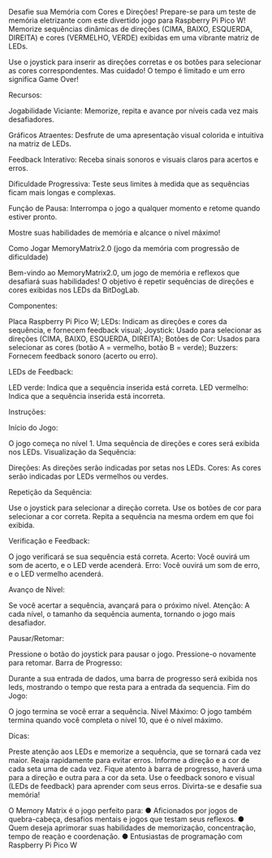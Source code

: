 Desafie sua Memória com Cores e Direções!
Prepare-se para um teste de memória eletrizante com este divertido jogo para Raspberry Pi Pico W! Memorize sequências dinâmicas de direções (CIMA, BAIXO, ESQUERDA, DIREITA) e cores (VERMELHO, VERDE) exibidas em uma vibrante matriz de LEDs.

Use o joystick para inserir as direções corretas e os botões para selecionar as cores correspondentes. Mas cuidado! O tempo é limitado e um erro significa Game Over!

Recursos:

Jogabilidade Viciante: Memorize, repita e avance por níveis cada vez mais desafiadores.

Gráficos Atraentes: Desfrute de uma apresentação visual colorida e intuitiva na matriz de LEDs.

Feedback Interativo: Receba sinais sonoros e visuais claros para acertos e erros.

Dificuldade Progressiva: Teste seus limites à medida que as sequências ficam mais longas e complexas.

Função de Pausa: Interrompa o jogo a qualquer momento e retome quando estiver pronto.

Mostre suas habilidades de memória e alcance o nível máximo!


Como Jogar MemoryMatrix2.0 (jogo da memória com progressão de dificuldade)

Bem-vindo ao MemoryMatrix2.0, um jogo de memória e reflexos que desafiará suas habilidades!
O objetivo é repetir sequências de direções e cores exibidas nos LEDs da BitDogLab.

Componentes:

Placa Raspberry Pi Pico W;
LEDs: Indicam as direções e cores da sequência, e fornecem feedback visual;
Joystick: Usado para selecionar as direções (CIMA, BAIXO, ESQUERDA, DIREITA);
Botões de Cor: Usados para selecionar as cores (botão A = vermelho, botão B = verde);
Buzzers: Fornecem feedback sonoro (acerto ou erro).

LEDs de Feedback:

LED verde: Indica que a sequência inserida está correta.
LED vermelho: Indica que a sequência inserida está incorreta.

Instruções:

Início do Jogo:

O jogo começa no nível 1.
Uma sequência de direções e cores será exibida nos LEDs.
Visualização da Sequência:

Direções: As direções serão indicadas por setas nos LEDs.
Cores: As cores serão indicadas por LEDs vermelhos ou verdes.

Repetição da Sequência:

Use o joystick para selecionar a direção correta.
Use os botões de cor para selecionar a cor correta.
Repita a sequência na mesma ordem em que foi exibida.

Verificação e Feedback:

O jogo verificará se sua sequência está correta.
Acerto: Você ouvirá um som de acerto, e o LED verde acenderá.
Erro: Você ouvirá um som de erro, e o LED vermelho acenderá.

Avanço de Nível:

Se você acertar a sequência, avançará para o próximo nível.
Atenção: A cada nível, o tamanho da sequência aumenta, tornando o jogo mais desafiador.

Pausar/Retomar:

Pressione o botão do joystick para pausar o jogo.
Pressione-o novamente para retomar.
Barra de Progresso:

Durante a sua entrada de dados, uma barra de progresso será exibida nos leds, mostrando o tempo que resta para a entrada da sequencia.
Fim do Jogo:

O jogo termina se você errar a sequência.
Nível Máximo: O jogo também termina quando você completa o nível 10, que é o nível máximo.

Dicas:

Preste atenção aos LEDs e memorize a sequência, que se tornará cada vez maior.
Reaja rapidamente para evitar erros.
Informe a direção e a cor de cada seta uma de cada vez.
Fique atento à barra de progresso, haverá uma para a direção e outra para a cor da seta.
Use o feedback sonoro e visual (LEDs de feedback) para aprender com seus erros.
Divirta-se e desafie sua memória!

O Memory Matrix é o jogo perfeito para:
● Aficionados por jogos de quebra-cabeça, desafios mentais e jogos
que testam seus reflexos.
● Quem deseja aprimorar suas habilidades de memorização,
concentração, tempo de reação e coordenação.
● Entusiastas de programação com Raspberry Pi Pico W
